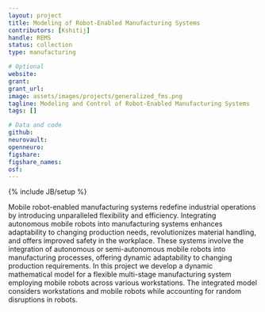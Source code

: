 ```yaml
---
layout: project
title: Modeling of Robot-Enabled Manufacturing Systems
contributors: [Kshitij]
handle: REMS
status: collection
type: manufacturing

# Optional
website: 
grant:
grant_url:
image: assets/images/projects/generalized_fms.png
tagline: Modeling and Control of Robot-Enabled Manufacturing Systems
tags: []

# Data and code
github: 
neurovault:
openneuro:
figshare:
figshare_names:
osf:
---
```

{% include JB/setup %}

Mobile robot-enabled manufacturing systems redefine industrial operations by introducing unparalleled flexibility and efficiency. Integrating autonomous mobile robots into manufacturing systems enhances adaptability to changing production needs, revolutionizes material handling, and offers improved safety in the workplace. These systems involve the integration of autonomous or semi-autonomous mobile robots into manufacturing processes, offering dynamic adaptability to changing production requirements. In this project we develop a dynamic mathematical model for a flexible multi-stage manufacturing system employing mobile robots across various workstations. The integrated model considers workstations and mobile robots while accounting for random disruptions in robots.





